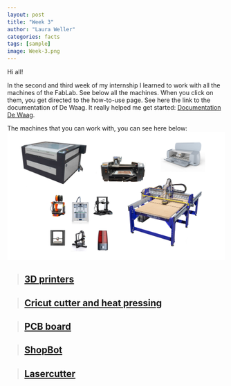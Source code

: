 ```yaml
---
layout: post
title: "Week 3"
author: "Laura Weller"
categories: facts
tags: [sample]
image: Week-3.png
---
```


Hi all! 

In the second and third week of my internship I learned to work with all the machines of the FabLab. See below all the machines. When you click on them, you get directed to the how-to-use page. See here the link to the documentation of De Waag. It really helped me get started: [Documentation De Waag](http://make.waaglabs.nl/fablab/docs/machines/).

The machines that you can work with, you can see here below:
<img src="./assets/img/Week-2a.png" alt="Week-2a.png">


> ## [3D printers](3D-printers)

> ## [Cricut cutter and heat pressing](cricut-cutter)

> ## [PCB board](pcb-board)

> ## [ShopBot](shopbot)

> ## [Lasercutter](lasercutter)








